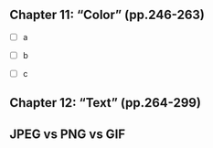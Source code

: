 ## Chapter 11: “Color” (pp.246-263)
-[ ] a
-[ ] b
-[ ] c


## Chapter 12: “Text” (pp.264-299)

## JPEG vs PNG vs GIF
